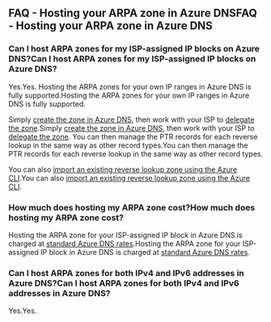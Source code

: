 
## <a name="faq---hosting-your-arpa-zone-in-azure-dns"></a><span data-ttu-id="7f5b4-101">FAQ - Hosting your ARPA zone in Azure DNS</span><span class="sxs-lookup"><span data-stu-id="7f5b4-101">FAQ - Hosting your ARPA zone in Azure DNS</span></span>

### <a name="can-i-host-arpa-zones-for-my-isp-assigned-ip-blocks-on-azure-dns"></a><span data-ttu-id="7f5b4-102">Can I host ARPA zones for my ISP-assigned IP blocks on Azure DNS?</span><span class="sxs-lookup"><span data-stu-id="7f5b4-102">Can I host ARPA zones for my ISP-assigned IP blocks on Azure DNS?</span></span>

<span data-ttu-id="7f5b4-103">Yes.</span><span class="sxs-lookup"><span data-stu-id="7f5b4-103">Yes.</span></span> <span data-ttu-id="7f5b4-104">Hosting the ARPA zones for your own IP ranges in Azure DNS is fully supported.</span><span class="sxs-lookup"><span data-stu-id="7f5b4-104">Hosting the ARPA zones for your own IP ranges in Azure DNS is fully supported.</span></span>

<span data-ttu-id="7f5b4-105">Simply [create the zone in Azure DNS](../articles/dns/dns-getstarted-create-dnszone.md), then work with your ISP to [delegate the zone](../articles/dns/dns-domain-delegation.md).</span><span class="sxs-lookup"><span data-stu-id="7f5b4-105">Simply [create the zone in Azure DNS](../articles/dns/dns-getstarted-create-dnszone.md), then work with your ISP to [delegate the zone](../articles/dns/dns-domain-delegation.md).</span></span>  <span data-ttu-id="7f5b4-106">You can then manage the PTR records for each reverse lookup in the same way as other record types.</span><span class="sxs-lookup"><span data-stu-id="7f5b4-106">You can then manage the PTR records for each reverse lookup in the same way as other record types.</span></span>

<span data-ttu-id="7f5b4-107">You can also [import an existing reverse lookup zone using the Azure CLI](../articles/dns/dns-import-export.md).</span><span class="sxs-lookup"><span data-stu-id="7f5b4-107">You can also [import an existing reverse lookup zone using the Azure CLI](../articles/dns/dns-import-export.md).</span></span>

### <a name="how-much-does-hosting-my-arpa-zone-cost"></a><span data-ttu-id="7f5b4-108">How much does hosting my ARPA zone cost?</span><span class="sxs-lookup"><span data-stu-id="7f5b4-108">How much does hosting my ARPA zone cost?</span></span>

<span data-ttu-id="7f5b4-109">Hosting the ARPA zone for your ISP-assigned IP block in Azure DNS is charged at [standard Azure DNS rates](https://azure.microsoft.com/pricing/details/dns/).</span><span class="sxs-lookup"><span data-stu-id="7f5b4-109">Hosting the ARPA zone for your ISP-assigned IP block in Azure DNS is charged at [standard Azure DNS rates](https://azure.microsoft.com/pricing/details/dns/).</span></span>

### <a name="can-i-host-arpa-zones-for-both-ipv4-and-ipv6-addresses-in-azure-dns"></a><span data-ttu-id="7f5b4-110">Can I host ARPA zones for both IPv4 and IPv6 addresses in Azure DNS?</span><span class="sxs-lookup"><span data-stu-id="7f5b4-110">Can I host ARPA zones for both IPv4 and IPv6 addresses in Azure DNS?</span></span>

<span data-ttu-id="7f5b4-111">Yes.</span><span class="sxs-lookup"><span data-stu-id="7f5b4-111">Yes.</span></span>
